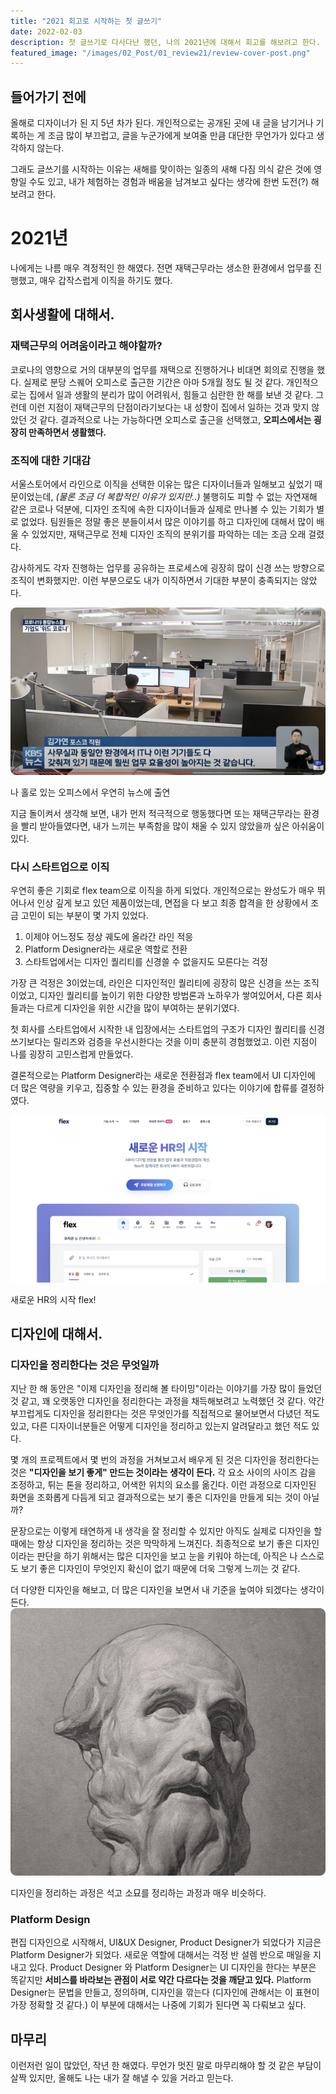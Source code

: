 ```yaml
---
title: "2021 회고로 시작하는 첫 글쓰기"
date: 2022-02-03
description: 첫 글쓰기로 다사다난 했던, 나의 2021년에 대해서 회고를 해보려고 한다.
featured_image: "/images/02_Post/01_review21/review-cover-post.png"
---
```


<!--![](/images/demo/demo-landscape.jpg) -->

## 들어가기 전에

올해로 디자이너가 된 지 5년 차가 된다. 개인적으로는 공개된 곳에 내 글을 남기거나 기록하는 게 조금 많이 부끄럽고, 글을 누군가에게 보여줄 만큼 대단한 무언가가 있다고 생각하지 않는다.

그래도 글쓰기를 시작하는 이유는 새해를 맞이하는 일종의 새해 다짐 의식 같은 것에 영향일 수도 있고, 내가 체험하는 경험과 배움을 남겨보고 싶다는 생각에 한번 도전(?) 해보려고 한다.

# 2021년

나에게는 나름 매우 격정적인 한 해였다. 전면 재택근무라는 생소한 환경에서 업무를 진행했고, 매우 갑작스럽게 이직을 하기도 했다.

## 회사생활에 대해서.

### 재택근무의 어려움이라고 해야할까?

코로나의 영향으로 거의 대부분의 업무를 재택으로 진행하거나 비대면 회의로 진행을 했다. 실제로 분당 스퀘어 오피스로 출근한 기간은 아마 5개월 정도 될 것 같다. 개인적으로는 집에서 일과 생활의 분리가 많이 어려워서, 힘들고 심란한 한 해를 보낸 것 같다. 그런데 이런 지점이 재택근무의 단점이라기보다는 내 성향이 집에서 일하는 것과 맞지 않았던 것 같다. 결과적으로 나는 가능하다면 오피스로 출근을 선택했고, **오피스에서는 굉장히 만족하면서 생활했다.**

### 조직에 대한 기대감

서울스토어에서 라인으로 이직을 선택한 이유는 많은 디자이너들과 일해보고 싶었기 때문이었는데, _(물론 조금 더 복합적인 이유가 있지만..)_ 불행히도 피할 수 없는 자연재해 같은 코로나 덕분에, 디자인 조직에 속한 디자이너들과 실제로 만나볼 수 있는 기회가 별로 없었다. 팀원들은 정말 좋은 분들이셔서 많은 이야기를 하고 디자인에 대해서 많이 배울 수 있었지만, 재택근무로 전체 디자인 조직의 분위기를 파악하는 데는 조금 오래 걸렸다.

감사하게도 각자 진행하는 업무를 공유하는 프로세스에 굉장히 많이 신경 쓰는 방향으로 조직이 변화했지만. 이런 부분으로도 내가 이직하면서 기대한 부분이 충족되지는 않았다.

![홀로 있는 오피스에서 뉴스 출연](/images/02_post/01_review21/01.png)

<div class="figcaption"> 
나 홀로 있는 오피스에서 우연히 뉴스에 출연 
</div>

지금 돌이켜서 생각해 보면, 내가 먼저 적극적으로 행동했다면 또는 재택근무라는 환경을 빨리 받아들였다면, 내가 느끼는 부족함을 많이 채울 수 있지 않았을까 싶은 아쉬움이 있다.

### 다시 스타트업으로 이직

우연히 좋은 기회로 flex team으로 이직을 하게 되었다. 개인적으로는 완성도가 매우 뛰어나서 인상 깊게 보고 있던 제품이었는데, 면접을 다 보고 최종 합격을 한 상황에서 조금 고민이 되는 부분이 몇 가지 있었다.

1. 이제야 어느정도 정상 궤도에 올라간 라인 적응
2. Platform Designer라는 새로운 역할로 전환
3. 스타트업에서는 디자인 퀄리티를 신경쓸 수 없을지도 모른다는 걱정

가장 큰 걱정은 3이었는데, 라인은 디자인적인 퀄리티에 굉장히 많은 신경을 쓰는 조직이었고, 디자인 퀄리티를 높이기 위한 다양한 방법론과 노하우가 쌓여있어서, 다른 회사들과는 다르게 디자인을 위한 시간을 많이 부여하는 분위기였다.

첫 회사를 스타트업에서 시작한 내 입장에서는 스타트업의 구조가 디자인 퀄리티를 신경 쓰기보다는 릴리즈와 검증을 우선시한다는 것을 이미 충분히 경험했었고. 이런 지점이 나를 굉장히 고민스럽게 만들었다.

결론적으로는 Platform Designer라는 새로운 전환점과 flex team에서 UI 디자인에 더 많은 역량을 키우고, 집중할 수 있는 환경을 준비하고 있다는 이야기에 합류를 결정하였다.

![새로운 HR의 시작!](/images/02_Post/01_review21/02.png)

<div class="figcaption"> 
새로운 HR의 시작 flex!
</div>

## 디자인에 대해서.

### 디자인을 정리한다는 것은 무엇일까

지난 한 해 동안은 "이제 디자인을 정리해 볼 타이밍"이라는 이야기를 가장 많이 들었던 것 같고, 꽤 오랫동안 디자인을 정리한다는 과정을 채득해보려고 노력했던 것 같다. 약간 부끄럽게도 디자인을 정리한다는 것은 무엇인가를 직접적으로 물어보면서 다녔던 적도 있고, 다른 디자이너분들은 어떻게 디자인을 정리하고 있는지 알려달라고 했던 적도 있다.

몇 개의 프로젝트에서 몇 번의 과정을 거쳐보고서 배우게 된 것은 디자인을 정리한다는 것은 **"디자인을 보기 좋게" 만드는 것이라는 생각이 든다.** 각 요소 사이의 사이즈 감을 조정하고, 튀는 톤을 정리하고, 어색한 위치의 요소를 옮긴다. 이런 과정으로 디자인된 화면을 조화롭게 다듬게 되고 결과적으로는 보기 좋은 디자인을 만들게 되는 것이 아닐까?

문장으로는 이렇게 태연하게 내 생각을 잘 정리할 수 있지만 아직도 실제로 디자인을 할 때에는 항상 디자인을 정리하는 것은 막막하게 느껴진다. 최종적으로 보기 좋은 디자인이라는 판단을 하기 위해서는 많은 디자인을 보고 눈을 키워야 하는데, 아직은 나 스스로도 보기 좋은 디자인이 무엇인지 확신이 없기 때문에 더욱 그렇게 느끼는 것 같다.

더 다양한 디자인을 해보고, 더 많은 디자인을 보면서 내 기준을 높여야 되겠다는 생각이 든다.
![석고소묘](/images/02_Post/01_review21/03.png)

<div class="figcaption">
디자인을 정리하는 과정은 석고 소묘를 정리하는 과정과 매우 비슷하다.
</div>

### Platform Design

편집 디자인으로 시작해서, UI&UX Designer, Product Designer가 되었다가 지금은 Platform Designer가 되었다. 새로운 역할에 대해서는 걱정 반 설렘 반으로 매일을 지내고 있다. Product Designer 와 Platform Designer는 UI 디자인을 한다는 부분은 똑같지만 **서비스를 바라보는 관점이 서로 약간 다르다는 것을 깨닫고 있다.** Platform Designer는 문법을 만들고, 정의하며, 디자인을 깎는다 (디자인에 관해서는 이 표현이 가장 정확할 것 같다.) 이 부분에 대해서는 나중에 기회가 된다면 꼭 다뤄보고 싶다.

## 마무리

이런저런 일이 많았던, 작년 한 해였다. 무언가 멋진 말로 마무리해야 할 것 같은 부담이 살짝 있지만, 올해도 나는 내가 잘 해낼 수 있을 거라고 믿는다.
